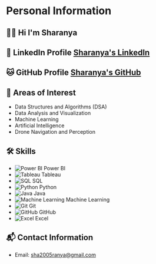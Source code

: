 # Personal Information

## 👩‍💻 Hi I'm Sharanya


## 🔗 LinkedIn Profile [Sharanya's LinkedIn](https://www.linkedin.com/in/sharanya-thirumoorthi)

## 🐱 GitHub Profile [Sharanya's GitHub](https://github.com/sharanyazx_)

## 🌱 Areas of Interest
- Data Structures and Algorithms (DSA)
- Data Analysis and Visualization
- Machine Learning
- Artificial Intelligence
- Drone Navigation and Perception

## 🛠️ Skills

- ![Power BI](https://upload.wikimedia.org/wikipedia/commons/2/22/Power_BI_logo.svg) Power BI
- ![Tableau](https://upload.wikimedia.org/wikipedia/commons/2/2b/Tableau_Logo.svg) Tableau
- ![SQL](https://upload.wikimedia.org/wikipedia/commons/0/00/SQL_Logo.svg) SQL
- ![Python](https://upload.wikimedia.org/wikipedia/commons/c/c3/Python-logo-notext.svg) Python
- ![Java](https://upload.wikimedia.org/wikipedia/commons/1/1b/Java_logo_and_wordmark.svg) Java
- ![Machine Learning](https://upload.wikimedia.org/wikipedia/commons/2/29/Scikit-learn_logo_small.svg) Machine Learning
- ![Git](https://upload.wikimedia.org/wikipedia/commons/0/0e/Git-logo.svg) Git
- ![GitHub](https://upload.wikimedia.org/wikipedia/commons/9/91/Octicons-mark-github.svg) GitHub
- ![Excel](https://upload.wikimedia.org/wikipedia/commons/a/a9/Microsoft_Excel_Logo_2013.svg) Excel


## 📬 Contact Information
- Email: sha2005ranya@gmail.com
